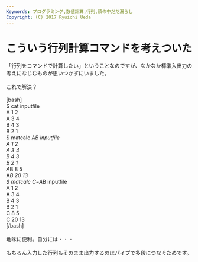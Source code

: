 ```yaml
---
Keywords: プログラミング,数値計算,行列,頭の中だだ漏らし
Copyright: (C) 2017 Ryuichi Ueda
---
```


# こういう行列計算コマンドを考えついた
「行列をコマンドで計算したい」ということなのですが、なかなか標準入出力の考えになじむものが思いつかずにいました。<br />
<br />
これで解決？<br />
<br />
[bash]<br />
$ cat inputfile<br />
A 1 2<br />
A 3 4<br />
B 4 3<br />
B 2 1<br />
$ matcalc A*B inputfile<br />
A 1 2<br />
A 3 4<br />
B 4 3<br />
B 2 1<br />
A*B 8 5<br />
A*B 20 13<br />
$ matcalc C=A*B inputfile<br />
A 1 2<br />
A 3 4<br />
B 4 3<br />
B 2 1<br />
C 8 5<br />
C 20 13<br />
[/bash]<br />
<br />
地味に便利。自分には・・・<br />
<br />
もちろん入力した行列もそのまま出力するのはパイプで多段につなぐためです。
